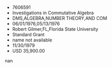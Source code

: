 
* 7606591
* Investigations in Commutative Algebra
* DMS,ALGEBRA,NUMBER THEORY,AND COM
* 06/01/1976,05/13/1976
* Robert Gilmer,FL,Florida State University
* Standard Grant
*   name not available
* 11/30/1979
* USD 35,900.00

nan
